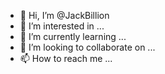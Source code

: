 - 👋 Hi, I’m @JackBillion
- 👀 I’m interested in ...
- 🌱 I’m currently learning ...
- 💞️ I’m looking to collaborate on ...
- 📫 How to reach me ...

<!---
JackBillion/JackBillion is a ✨ special ✨ repository because its `README.md` (this file) appears on your GitHub profile.
You can click the Preview link to take a look at your changes.
--->
